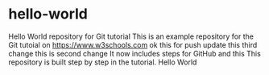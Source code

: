 # hello-world
Hello World repository for Git tutorial
This is an example repository for the Git tutoial on https://www.w3schools.com
ok
this for push update 
this third change
this is second change
It now includes steps for GitHub
and this
This repository is built step by step in the tutorial.
Hello World
